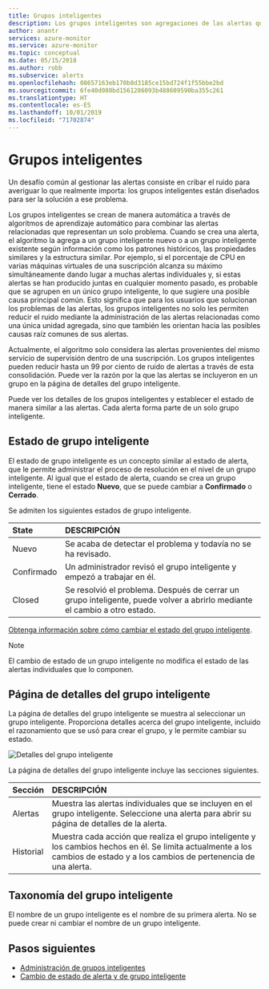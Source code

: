 ```yaml
---
title: Grupos inteligentes
description: Los grupos inteligentes son agregaciones de las alertas que le ayudan a reducir el ruido de las alertas
author: anantr
services: azure-monitor
ms.service: azure-monitor
ms.topic: conceptual
ms.date: 05/15/2018
ms.author: robb
ms.subservice: alerts
ms.openlocfilehash: 08657163eb170b8d3185ce15bd724f1f55bbe2bd
ms.sourcegitcommit: 6fe40d080bd1561286093b488609590ba355c261
ms.translationtype: HT
ms.contentlocale: es-ES
ms.lasthandoff: 10/01/2019
ms.locfileid: "71702874"
---
```

# <a name="smart-groups"></a>Grupos inteligentes
Un desafío común al gestionar las alertas consiste en cribar el ruido para averiguar lo que realmente importa: los grupos inteligentes están diseñados para ser la solución a ese problema.  

Los grupos inteligentes se crean de manera automática a través de algoritmos de aprendizaje automático para combinar las alertas relacionadas que representan un solo problema.  Cuando se crea una alerta, el algoritmo la agrega a un grupo inteligente nuevo o a un grupo inteligente existente según información como los patrones históricos, las propiedades similares y la estructura similar. Por ejemplo, si el porcentaje de CPU en varias máquinas virtuales de una suscripción alcanza su máximo simultáneamente dando lugar a muchas alertas individuales y, si estas alertas se han producido juntas en cualquier momento pasado, es probable que se agrupen en un único grupo inteligente, lo que sugiere una posible causa principal común. Esto significa que para los usuarios que solucionan los problemas de las alertas, los grupos inteligentes no solo les permiten reducir el ruido mediante la administración de las alertas relacionadas como una única unidad agregada, sino que también les orientan hacia las posibles causas raíz comunes de sus alertas.

Actualmente, el algoritmo solo considera las alertas provenientes del mismo servicio de supervisión dentro de una suscripción. Los grupos inteligentes pueden reducir hasta un 99 por ciento de ruido de alertas a través de esta consolidación. Puede ver la razón por la que las alertas se incluyeron en un grupo en la página de detalles del grupo inteligente.

Puede ver los detalles de los grupos inteligentes y establecer el estado de manera similar a las alertas. Cada alerta forma parte de un solo grupo inteligente. 

## <a name="smart-group-state"></a>Estado de grupo inteligente
El estado de grupo inteligente es un concepto similar al estado de alerta, que le permite administrar el proceso de resolución en el nivel de un grupo inteligente. Al igual que el estado de alerta, cuando se crea un grupo inteligente, tiene el estado **Nuevo**, que se puede cambiar a **Confirmado** o **Cerrado**.

Se admiten los siguientes estados de grupo inteligente.

| State | DESCRIPCIÓN |
|:---|:---|
| Nuevo | Se acaba de detectar el problema y todavía no se ha revisado. |
| Confirmado | Un administrador revisó el grupo inteligente y empezó a trabajar en él. |
| Closed | Se resolvió el problema. Después de cerrar un grupo inteligente, puede volver a abrirlo mediante el cambio a otro estado. |

[Obtenga información sobre cómo cambiar el estado del grupo inteligente](https://aka.ms/managing-alert-smart-group-states).

> [!NOTE]
>  El cambio de estado de un grupo inteligente no modifica el estado de las alertas individuales que lo componen.

## <a name="smart-group-details-page"></a>Página de detalles del grupo inteligente

La página de detalles del grupo inteligente se muestra al seleccionar un grupo inteligente. Proporciona detalles acerca del grupo inteligente, incluido el razonamiento que se usó para crear el grupo, y le permite cambiar su estado.
 
![Detalles del grupo inteligente](media/alerts-smartgroups-overview/smart-group-detail.png)


La página de detalles del grupo inteligente incluye las secciones siguientes.

| Sección | DESCRIPCIÓN |
|:---|:---|
| Alertas | Muestra las alertas individuales que se incluyen en el grupo inteligente. Seleccione una alerta para abrir su página de detalles de la alerta. |
| Historial | Muestra cada acción que realiza el grupo inteligente y los cambios hechos en él. Se limita actualmente a los cambios de estado y a los cambios de pertenencia de una alerta. |

## <a name="smart-group-taxonomy"></a>Taxonomía del grupo inteligente

El nombre de un grupo inteligente es el nombre de su primera alerta. No se puede crear ni cambiar el nombre de un grupo inteligente.

## <a name="next-steps"></a>Pasos siguientes

- [Administración de grupos inteligentes](https://aka.ms/managing-smart-groups)
- [Cambio de estado de alerta y de grupo inteligente](https://aka.ms/managing-alert-smart-group-states)


